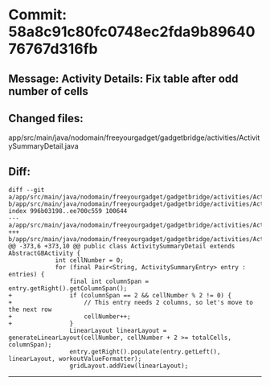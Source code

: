 # Commit: 58a8c91c80fc0748ec2fda9b8964076767d316fb
## Message: Activity Details: Fix table after odd number of cells
## Changed files:
app/src/main/java/nodomain/freeyourgadget/gadgetbridge/activities/ActivitySummaryDetail.java

## Diff:
```
diff --git a/app/src/main/java/nodomain/freeyourgadget/gadgetbridge/activities/ActivitySummaryDetail.java b/app/src/main/java/nodomain/freeyourgadget/gadgetbridge/activities/ActivitySummaryDetail.java
index 996b03198..ee700c559 100644
--- a/app/src/main/java/nodomain/freeyourgadget/gadgetbridge/activities/ActivitySummaryDetail.java
+++ b/app/src/main/java/nodomain/freeyourgadget/gadgetbridge/activities/ActivitySummaryDetail.java
@@ -373,6 +373,10 @@ public class ActivitySummaryDetail extends AbstractGBActivity {
             int cellNumber = 0;
             for (final Pair<String, ActivitySummaryEntry> entry : entries) {
                 final int columnSpan = entry.getRight().getColumnSpan();
+                if (columnSpan == 2 && cellNumber % 2 != 0) {
+                    // This entry needs 2 columns, so let's move to the next row
+                    cellNumber++;
+                }
                 LinearLayout linearLayout = generateLinearLayout(cellNumber, cellNumber + 2 >= totalCells, columnSpan);
                 entry.getRight().populate(entry.getLeft(), linearLayout, workoutValueFormatter);
                 gridLayout.addView(linearLayout);
```
-----------------------------------
